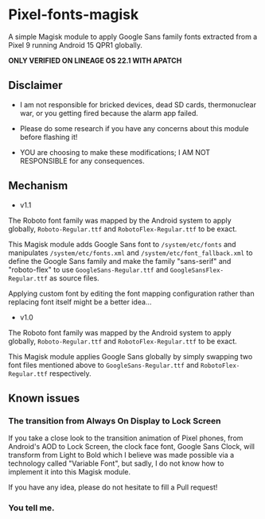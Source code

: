 # Pixel-fonts-magisk
A simple Magisk module to apply Google Sans family fonts extracted from a Pixel 9 running Android 15 QPR1 globally.

**ONLY VERIFIED ON LINEAGE OS 22.1 WITH APATCH**

## Disclaimer

* I am not responsible for bricked devices, dead SD cards, thermonuclear war, or you getting fired because the alarm app failed.

* Please do some research if you have any concerns about this module before flashing it!

* YOU are choosing to make these modifications; I AM NOT RESPONSIBLE for any consequences.

## Mechanism

- v1.1

The Roboto font family was mapped by the Android system to apply globally, `Roboto-Regular.ttf` and `RobotoFlex-Regular.ttf` to be exact.

This Magisk module adds Google Sans font to `/system/etc/fonts` and manipulates `/system/etc/fonts.xml` and `/system/etc/font_fallback.xml` to define the Google Sans family and make the family "sans-serif" and "roboto-flex" to use `GoogleSans-Regular.ttf` and `GoogleSansFlex-Regular.ttf` as source files. 

Applying custom font by editing the font mapping configuration rather than replacing font itself might be a better idea...


- v1.0

The Roboto font family was mapped by the Android system to apply globally, `Roboto-Regular.ttf` and `RobotoFlex-Regular.ttf` to be exact.

This Magisk module applies Google Sans globally by simply swapping two font files mentioned above to `GoogleSans-Regular.ttf` and `RobotoFlex-Regular.ttf` respectively.

## Known issues

### The transition from Always On Display to Lock Screen

If you take a close look to the transition animation of Pixel phones, from Android's AOD to Lock Screen, the clock face font, Google Sans Clock, will transform from Light to Bold which I believe was made possible via a technology called "Variable Font", but sadly, I do not know how to implement it into this Magisk module.

If you have any idea, please do not hesitate to fill a Pull request!

### You tell me.